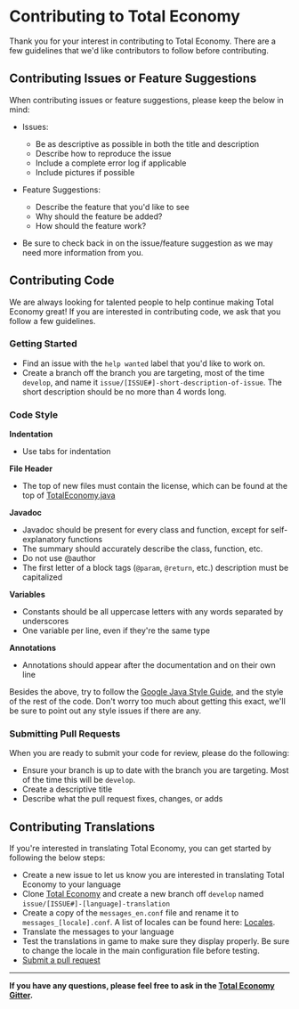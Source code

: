 # Contributing to Total Economy
Thank you for your interest in contributing to Total Economy. There are a few guidelines that we'd like contributors to follow before contributing.

## Contributing Issues or Feature Suggestions
When contributing issues or feature suggestions, please keep the below in mind:

+ Issues:
    + Be as descriptive as possible in both the title and description
    + Describe how to reproduce the issue
    + Include a complete error log if applicable
    + Include pictures if possible

+ Feature Suggestions:
    + Describe the feature that you'd like to see
    + Why should the feature be added?
    + How should the feature work?

+ Be sure to check back in on the issue/feature suggestion as we may need more information from you.

## Contributing Code
We are always looking for talented people to help continue making Total Economy great! If you are interested in contributing code, we ask that you follow a few guidelines.

### Getting Started

+ Find an issue with the `help wanted` label that you'd like to work on.
+ Create a branch off the branch you are targeting, most of the time `develop`, and name it `issue/[ISSUE#]-short-description-of-issue`. The short description should be no more than 4 words long.

### Code Style

**Indentation**
+ Use tabs for indentation

**File Header**
+ The top of new files must contain the license, which can be found at the top of [TotalEconomy.java](https://github.com/Erigitic/TotalEconomy/blob/develop/src/main/java/com/erigitic/main/TotalEconomy.java#L1-L24)

**Javadoc**
+ Javadoc should be present for every class and function, except for self-explanatory functions
+ The summary should accurately describe the class, function, etc.
+ Do not use @author
+ The first letter of a block tags (`@param`, `@return`, etc.) description must be capitalized

**Variables**
+ Constants should be all uppercase letters with any words separated by underscores
+ One variable per line, even if they're the same type

**Annotations**
+ Annotations should appear after the documentation and on their own line

Besides the above, try to follow the [Google Java Style Guide](https://google.github.io/styleguide/javaguide.html), and the style of the rest of the code. Don't worry too much about getting this exact, we'll be sure to point out any style issues if there are any.

### Submitting Pull Requests
When you are ready to submit your code for review, please do the following:

+ Ensure your branch is up to date with the branch you are targeting. Most of the time this will be `develop`.
+ Create a descriptive title
+ Describe what the pull request fixes, changes, or adds

## Contributing Translations

If you're interested in translating Total Economy, you can get started by following the below steps:

+ Create a new issue to let us know you are interested in translating Total Economy to your language
+ Clone [Total Economy](https://github.com/Erigitic/TotalEconomy#getting-and-building-total-economy) and create a new branch off `develop` named `issue/[ISSUE#]-[language]-translation`
+ Create a copy of the `messages_en.conf` file and rename it to `messages_[locale].conf`. A list of locales can be found here: [Locales](http://www.oracle.com/technetwork/java/javase/java8locales-2095355.html).
+ Translate the messages to your language
+ Test the translations in game to make sure they display properly. Be sure to change the locale in the main configuration file before testing.
+ [Submit a pull request](https://github.com/Erigitic/TotalEconomy/blob/develop/CONTRIBUTING.md#submitting-pull-requests)

---

**If you have any questions, please feel free to ask in the [Total Economy Gitter](https://gitter.im/TotalEconomy/TotalEconomy).**
